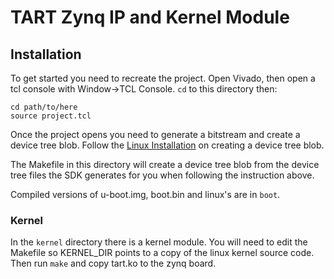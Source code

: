# TART Zynq IP and Kernel Module

## Installation

To get started you need to recreate the project. Open Vivado, then 
open a tcl console with Window->TCL Console. `cd` to this directory
then: 

```
cd path/to/here
source project.tcl
```

Once the project opens you need to generate a bitstream and create
a device tree blob. Follow the 
[Linux Installation](docs/install_linux.md) on creating a device
tree blob.

The Makefile in this directory will create a device tree blob from 
the device tree files the SDK generates for you when following the
instruction above.

Compiled versions of u-boot.img, boot.bin and linux's are in `boot`. 

### Kernel

In the `kernel` directory there is a kernel module. You will need 
to edit the Makefile so KERNEL_DIR points to a copy of the linux 
kernel source code. Then run `make` and copy tart.ko to the zynq
board. 

